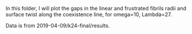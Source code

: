 In this folder, I will plot the gaps in the linear and frustrated fibrils radii and surface twist along the coexistence line, for omega=10, Lambda=27.

Data is from 2019-04-09/k24-final/results.